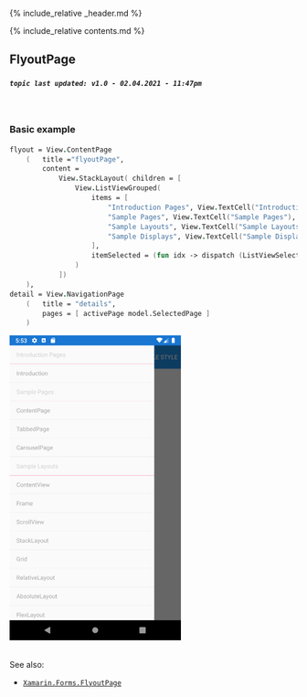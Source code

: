 {% include_relative _header.md %}

{% include_relative contents.md %}

FlyoutPage
--------
##### `topic last updated: v1.0 - 02.04.2021 - 11:47pm`

<br /> 

### Basic example

```fsharp 
flyout = View.ContentPage
    (   title ="flyoutPage",    
        content = 
            View.StackLayout( children = [
                View.ListViewGrouped(
                    items = [ 
                        "Introduction Pages", View.TextCell("Introduction Pages"), introductionPages
                        "Sample Pages", View.TextCell("Sample Pages"), samplePages
                        "Sample Layouts", View.TextCell("Sample Layouts"), sampleLayouts 
                        "Sample Displays", View.TextCell("Sample Displays"), sampleDisplays
                    ], 
                    itemSelected = (fun idx -> dispatch (ListViewSelectedItemChanged idx.Value))
                )
            ])
    ), 
detail = View.NavigationPage
    (   title = "details",         
        pages = [ activePage model.SelectedPage ] 
    )
```
<img src="images/pages/flyout-adr-basic.png" width="300">
<br /> <br /> 


See also:

* [`Xamarin.Forms.FlyoutPage`](https://docs.microsoft.com/en-us/dotnet/api/Xamarin.Forms.FlyoutPage)